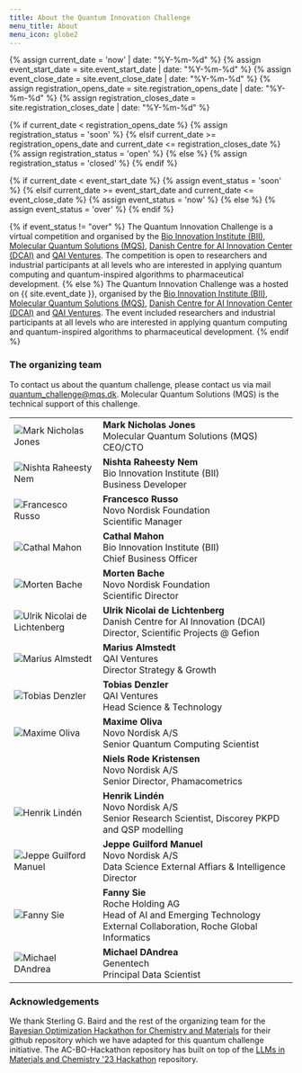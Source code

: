 ```yaml
---
title: About the Quantum Innovation Challenge
menu_title: About
menu_icon: globe2
---
```

{% assign current_date = 'now' | date: "%Y-%m-%d" %}
{% assign event_start_date = site.event_start_date | date: "%Y-%m-%d" %}
{% assign event_close_date = site.event_close_date | date: "%Y-%m-%d" %}
{% assign registration_opens_date = site.registration_opens_date | date: "%Y-%m-%d" %}
{% assign registration_closes_date = site.registration_closes_date | date: "%Y-%m-%d" %}

{% if current_date < registration_opens_date %}
    {% assign registration_status = 'soon' %}
{% elsif current_date >= registration_opens_date and current_date <= registration_closes_date %}
    {% assign registration_status = 'open' %}
{% else %}
    {% assign registration_status = 'closed' %}
{% endif %}

{% if current_date < event_start_date %}
    {% assign event_status = 'soon' %}
{% elsif current_date >= event_start_date and current_date <= event_close_date %}
    {% assign event_status = 'now' %}
{% else %}
    {% assign event_status = 'over' %}
{% endif %}

{% if event_status != "over" %}
The Quantum Innovation Challenge is a virtual competition and organised by the [Bio Innovation Institute (BII)](https://bii.dk), [Molecular Quantum Solutions (MQS)](https://mqs.dk), [Danish Centre for AI Innovation Center (DCAI)](https://dcai.dk) and [QAI Ventures](https://qai-ventures.com).
The competition is open to researchers and industrial participants at all levels who are interested in applying quantum computing and quantum-inspired algorithms to pharmaceutical development.
{% else %}
The Quantum Innovation Challenge was a hosted on {{ site.event_date }}, organised by the [Bio Innovation Institute (BII)](https://bii.dk), [Molecular Quantum Solutions (MQS)](https://mqs.dk), [Danish Centre for AI Innovation Center (DCAI)](https://dcai.dk) and [QAI Ventures](https://qai-ventures.com).
The event included researchers and industrial participants at all levels who are interested in applying quantum computing and quantum-inspired algorithms to pharmaceutical development.
{% endif %}

### The organizing team

To contact us about the quantum challenge, please contact us via mail quantum_challenge@mqs.dk. Molecular Quantum Solutions (MQS) is the technical support of this challenge.

<table class="team-list">
    <tr>
        <td>
            <img alt="Mark Nicholas Jones" src="https://avatars.githubusercontent.com/u/61972059?v=4">
        </td>
        <td>
            <strong>Mark Nicholas Jones</strong>
            <span class="profile-links">
                <a title="Website" href="https://mqs.dk/"><i class="bi bi-globe2"></i></a> 
                <a title="GitHub" href="https://github.com/MQS-mark"><i class="bi bi-github"></i></a>
                <a title="LinkedIn" href="https://www.linkedin.com/in/mark-nicholas-jones-7730b1b4"><i class="bi bi-linkedin"></i></a>
            </span>
            <br>Molecular Quantum Solutions (MQS)
            <br>CEO/CTO
        </td>
    </tr>
       <tr>
        <td>
            <img alt="Nishta Raheesty Nem" src="https://bii.dk/media/pkqfmujr/nishta-raheesty-nem-00089-g.jpg?rxy=0.629281372476021,0.47382116554450443&width=366&height=355&v=1dba9eb1d9e1670&format=webp&quality=85">
        </td>
        <td>
            <strong>Nishta Raheesty Nem</strong>
            <span class="profile-links">
                <a title="Website" href="https://bii.dk"><i class="bi bi-globe2"></i></a> 
                <a title="LinkedIn" href="https://www.linkedin.com/in/raheestynem"><i class="bi bi-linkedin"></i></a>
            </span>
            <br>Bio Innovation Institute (BII)
            <br>Business Developer
        </td>
    </tr>
    <tr>
        <td>
            <img alt="Francesco Russo" src="https://novonordiskfonden.dk//app/uploads/Francesco_Russo_FRU_NNF_TEMP-150x150.jpg">
        </td>
        <td>
            <strong>Francesco Russo</strong>
             <span class="profile-links">
                <a title="Website" href="https://novonordiskfonden.dk/"><i class="bi bi-globe2"></i></a>
                <a title="LinkedIn" href="https://www.linkedin.com/in/russof85"><i class="bi bi-linkedin"></i></a>
            </span>
            <br>Novo Nordisk Foundation
            <br>Scientific Manager
        </td>
    </tr>
    <tr>
        <td>
            <img alt="Cathal Mahon" src="https://bii.dk/media/jdejbvl4/cathal-00648-g.jpg?rxy=0.6401117218224771,0.3826642854564162&width=366&height=355&v=1dba9ead369cf90&format=webp&quality=85">
        </td>
        <td>
            <strong>Cathal Mahon</strong>
            <span class="profile-links">
                <a title="Website" href="https://bii.dk/"><i class="bi bi-globe2"></i></a>
                <a title="LinkedIn" href="https://www.linkedin.com/in/cathalmahon"><i class="bi bi-linkedin"></i></a>
            </span>
            <br>Bio Innovation Institute (BII)
            <br>Chief Business Officer
        </td>
    </tr>
        <tr>
        <td>
            <img alt="Morten Bache" src="https://media.licdn.com/dms/image/v2/C4D03AQEaKrX4l2GVKQ/profile-displayphoto-shrink_200_200/profile-displayphoto-shrink_200_200/0/1535103225764?e=2147483647&v=beta&t=C4hMV2s6Y6P1_eUMOS-DOas00NqQY2F94ZJThQAQcdE">
        </td>
        <td>
            <strong>Morten Bache</strong>
             <span class="profile-links">
                <a title="Website" href="https://novonordiskfonden.dk/"><i class="bi bi-globe2"></i></a>
                <a title="LinkedIn" href="https://www.linkedin.com/in/mortenbache/"><i class="bi bi-linkedin"></i></a>
            </span>
            <br>Novo Nordisk Foundation
            <br>Scientific Director
        </td>
    </tr>
    <tr>
        <td>
            <img alt="Ulrik Nicolai de Lichtenberg" src="https://media.licdn.com/dms/image/v2/D4E03AQGU0Z-c6a_c_g/profile-displayphoto-shrink_200_200/B4EZTwjmTMHcAY-/0/1739202651786?e=1756339200&v=beta&t=CMwib8lDoCb0RQEtv1isPoVrpGQvALT1EzWCTQ6vz9g">
        </td>
        <td>
            <strong>Ulrik Nicolai de Lichtenberg</strong>
             <span class="profile-links">
                <a title="Website" href="https://dcai.dk"><i class="bi bi-globe2"></i></a>
                <a title="LinkedIn" href="https://www.linkedin.com/in/ulrik-nicolai-de-lichtenberg"><i class="bi bi-linkedin"></i></a>
            </span>
            <br>Danish Centre for AI Innovation (DCAI)
            <br>Director, Scientific Projects @ Gefion
        </td>
    </tr>
    <tr>
        <td>
            <img alt="Marius Almstedt" src="https://images.squarespace-cdn.com/content/v1/659418820e4ebd577040f8e7/7c12748e-26b5-43f7-a27f-d270344268b0/Marius+Almstedt.jpg?format=500w">
        </td>
        <td>
            <strong>Marius Almstedt</strong>
            <span class="profile-links">
                <a title="Website" href="https://qai-ventures.com"><i class="bi bi-globe2"></i></a>
                <a title="LinkedIn" href="https://www.linkedin.com/in/mariusalmstedt/"><i class="bi bi-linkedin"></i></a>
            </span>
            <br>QAI Ventures
            <br>Director Strategy & Growth
        </td>
    </tr>
        <tr>
        <td>
            <img alt="Tobias Denzler" src="https://images.squarespace-cdn.com/content/v1/659418820e4ebd577040f8e7/4738aa39-1aa1-422b-ac6e-ce593bedee82/Tobias-Denzler_QAI-Ventures.jpg?format=500w">
        </td>
        <td>
            <strong>Tobias Denzler</strong>
            <span class="profile-links">
                <a title="Website" href="https://qai-ventures.com"><i class="bi bi-globe2"></i></a>
                <a title="LinkedIn" href="https://www.linkedin.com/in/tdenzler/"><i class="bi bi-linkedin"></i></a>
            </span>
            <br>QAI Ventures
            <br>Head Science & Technology
        </td>
    </tr>
     <tr>
        <td>
            <img alt="Maxime Oliva" src="https://media.licdn.com/dms/image/v2/D4E03AQFAol6_qNk28w/profile-displayphoto-crop_800_800/B4EZfvGHdNHEAI-/0/1752063047959?e=1757548800&v=beta&t=AQEDd5F13Pr4HTsQF28yrRK7jG8mHaZH8h0ae7hWkbA">
        </td>
        <td>
            <strong>Maxime Oliva</strong>
            <span class="profile-links">
                <a title="Website" href="https://novonordisk.com"><i class="bi bi-globe2"></i></a>
                <a title="LinkedIn" href=""><i class="bi bi-linkedin"></i></a>
            </span>
            <br>Novo Nordisk A/S
            <br>Senior Quantum Computing Scientist
        </td>
    </tr>
    <tr>
        <td>
            <img alt="" src=" ">
        </td>
        <td>
            <strong>Niels Rode Kristensen</strong>
            <span class="profile-links">
                <a title="Website" href="https://novonordisk.com"><i class="bi bi-globe2"></i></a>
                <a title="LinkedIn" href=""><i class="bi bi-linkedin"></i></a>
            </span>
            <br>Novo Nordisk A/S
            <br>Senior Director, Phamacometrics
        </td>
    </tr>
        <tr>
        <td>
            <img alt="Henrik Lindén" src="https://media.licdn.com/dms/image/v2/D4D03AQEg8vAWmvuRIA/profile-displayphoto-shrink_800_800/profile-displayphoto-shrink_800_800/0/1726240331849?e=1757548800&v=beta&t=BpUfM9Qkf_jG4kYLLGh3MmKVnOEZt2LwzMdRTAMFumw">
        </td>
        <td>
            <strong>Henrik Lindén</strong>
            <span class="profile-links">
                <a title="Website" href="https://novonordisk.com"><i class="bi bi-globe2"></i></a>
                <a title="LinkedIn" href=""><i class="bi bi-linkedin"></i></a>
            </span>
            <br>Novo Nordisk A/S
            <br>Senior Research Scientist, Discorey PKPD and QSP modelling
        </td>
    </tr>
    <tr>
        <td>
            <img alt="Jeppe Guilford Manuel" src="https://media.licdn.com/dms/image/v2/C5603AQGjoiskafwvWA/profile-displayphoto-shrink_800_800/profile-displayphoto-shrink_800_800/0/1536676282951?e=1757548800&v=beta&t=fNVWKne-8FuBk_lKoI57x_TQyUuTByS4RqZP59X_9Mc">
        </td>
        <td>
            <strong>Jeppe Guilford Manuel</strong>
            <span class="profile-links">
                <a title="Website" href="https://novonordisk.com"><i class="bi bi-globe2"></i></a>
                <a title="LinkedIn" href=""><i class="bi bi-linkedin"></i></a>
            </span>
            <br>Novo Nordisk A/S
            <br>Data Science External Affiars & Intelligence Director
        </td>
    </tr>
    <tr>
        <td>
            <img alt="Fanny Sie" src="https://media.licdn.com/dms/image/v2/D5603AQE1c-71_hfncQ/profile-displayphoto-shrink_200_200/profile-displayphoto-shrink_200_200/0/1672708912309?e=1757548800&v=beta&t=2vJCKECC7ixHzPOst-knCZFq9-IrD_XqvhhLxA0RCao">
        </td>
        <td>
            <strong>Fanny Sie</strong>
            <span class="profile-links">
                <a title="Website" href="https://roche.com"><i class="bi bi-globe2"></i></a>
                <a title="LinkedIn" href="https://www.linkedin.com/in/fanny-sie-92966940/"><i class="bi bi-linkedin"></i></a>
            </span>
            <br>Roche Holding AG
            <br>Head of AI and Emerging Technology External Collaboration, Roche Global Informatics
        </td>
    </tr>
        <tr>
        <td>
            <img alt="Michael DAndrea" src="https://media.licdn.com/dms/image/v2/C5603AQH2V3Hc_jew8Q/profile-displayphoto-shrink_200_200/profile-displayphoto-shrink_200_200/0/1649388837889?e=1757548800&v=beta&t=ZUpKaLD5gff86CMkNQcapvCNrmyW7injBcwRz5fQUe0">
        </td>
        <td>
            <strong>Michael DAndrea</strong>
            <span class="profile-links">
                <a title="Website" href="https://roche.com"><i class="bi bi-globe2"></i></a>
                <a title="LinkedIn" href="https://www.linkedin.com/in/michaeldandreaus/"><i class="bi bi-linkedin"></i></a>
            </span>
            <br>Genentech
            <br>Principal Data Scientist
        </td>
    </tr>
</table>

### Acknowledgements

We thank Sterling G. Baird and the rest of the organizing team for the [Bayesian Optimization Hackathon for Chemistry and Materials](https://github.com/AC-BO-Hackathon/ac-bo-hackathon.github.io) for their github repository which we have adapted for this quantum challenge initiative.
The AC-BO-Hackathon repository has built on top of the [LLMs in Materials and Chemistry '23 Hackathon](https://materials-data-facility.github.io/llm-hackathon/) repository.
